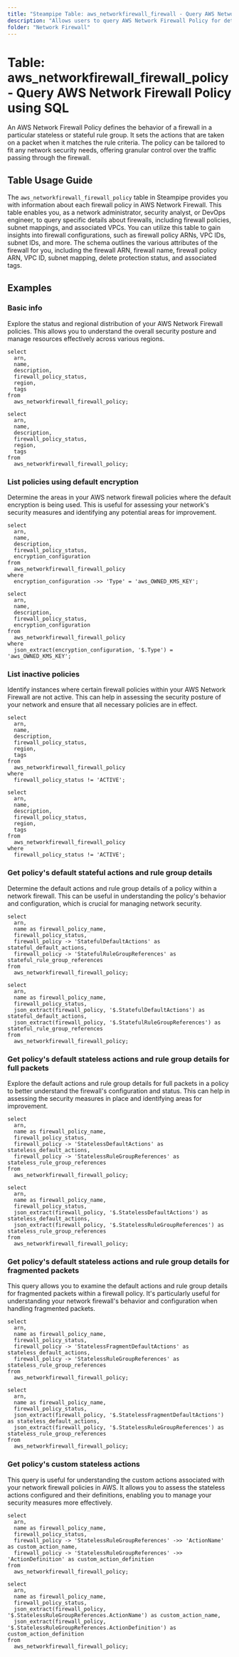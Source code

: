 ```yaml
---
title: "Steampipe Table: aws_networkfirewall_firewall - Query AWS Network Firewall Policy using SQL"
description: "Allows users to query AWS Network Firewall Policy for detailed information about each firewall's properties and settings."
folder: "Network Firewall"
---
```


# Table: aws_networkfirewall_firewall_policy - Query AWS Network Firewall Policy using SQL

An AWS Network Firewall Policy defines the behavior of a firewall in a particular stateless or stateful rule group. It sets the actions that are taken on a packet when it matches the rule criteria. The policy can be tailored to fit any network security needs, offering granular control over the traffic passing through the firewall.

## Table Usage Guide

The `aws_networkfirewall_firewall_policy` table in Steampipe provides you with information about each firewall policy in AWS Network Firewall. This table enables you, as a network administrator, security analyst, or DevOps engineer, to query specific details about firewalls, including firewall policies, subnet mappings, and associated VPCs. You can utilize this table to gain insights into firewall configurations, such as firewall policy ARNs, VPC IDs, subnet IDs, and more. The schema outlines the various attributes of the firewall for you, including the firewall ARN, firewall name, firewall policy ARN, VPC ID, subnet mapping, delete protection status, and associated tags.

## Examples

### Basic info
Explore the status and regional distribution of your AWS Network Firewall policies. This allows you to understand the overall security posture and manage resources effectively across various regions.

```sql+postgres
select
  arn,
  name,
  description,
  firewall_policy_status,
  region,
  tags
from
  aws_networkfirewall_firewall_policy;
```

```sql+sqlite
select
  arn,
  name,
  description,
  firewall_policy_status,
  region,
  tags
from
  aws_networkfirewall_firewall_policy;
```

### List policies using default encryption
Determine the areas in your AWS network firewall policies where the default encryption is being used. This is useful for assessing your network's security measures and identifying any potential areas for improvement.

```sql+postgres
select
  arn,
  name,
  description,
  firewall_policy_status,
  encryption_configuration
from
  aws_networkfirewall_firewall_policy
where 
  encryption_configuration ->> 'Type' = 'aws_OWNED_KMS_KEY';
```

```sql+sqlite
select
  arn,
  name,
  description,
  firewall_policy_status,
  encryption_configuration
from
  aws_networkfirewall_firewall_policy
where 
  json_extract(encryption_configuration, '$.Type') = 'aws_OWNED_KMS_KEY';
```

### List inactive policies
Identify instances where certain firewall policies within your AWS Network Firewall are not active. This can help in assessing the security posture of your network and ensure that all necessary policies are in effect.

```sql+postgres
select
  arn,
  name,
  description,
  firewall_policy_status,
  region,
  tags
from
  aws_networkfirewall_firewall_policy
where
  firewall_policy_status != 'ACTIVE';
```

```sql+sqlite
select
  arn,
  name,
  description,
  firewall_policy_status,
  region,
  tags
from
  aws_networkfirewall_firewall_policy
where
  firewall_policy_status != 'ACTIVE';
```

### Get policy's default stateful actions and rule group details
Determine the default actions and rule group details of a policy within a network firewall. This can be useful in understanding the policy's behavior and configuration, which is crucial for managing network security.

```sql+postgres
select
  arn,
  name as firewall_policy_name,
  firewall_policy_status,
  firewall_policy -> 'StatefulDefaultActions' as stateful_default_actions,
  firewall_policy -> 'StatefulRuleGroupReferences' as stateful_rule_group_references
from
  aws_networkfirewall_firewall_policy;
```

```sql+sqlite
select
  arn,
  name as firewall_policy_name,
  firewall_policy_status,
  json_extract(firewall_policy, '$.StatefulDefaultActions') as stateful_default_actions,
  json_extract(firewall_policy, '$.StatefulRuleGroupReferences') as stateful_rule_group_references
from
  aws_networkfirewall_firewall_policy;
```

### Get policy's default stateless actions and rule group details for full packets
Explore the default actions and rule group details for full packets in a policy to better understand the firewall's configuration and status. This can help in assessing the security measures in place and identifying areas for improvement.

```sql+postgres
select
  arn,
  name as firewall_policy_name,
  firewall_policy_status,
  firewall_policy -> 'StatelessDefaultActions' as stateless_default_actions,
  firewall_policy -> 'StatelessRuleGroupReferences' as stateless_rule_group_references
from
  aws_networkfirewall_firewall_policy;
```

```sql+sqlite
select
  arn,
  name as firewall_policy_name,
  firewall_policy_status,
  json_extract(firewall_policy, '$.StatelessDefaultActions') as stateless_default_actions,
  json_extract(firewall_policy, '$.StatelessRuleGroupReferences') as stateless_rule_group_references
from
  aws_networkfirewall_firewall_policy;
```

### Get policy's default stateless actions and rule group details for fragmented packets
This query allows you to examine the default actions and rule group details for fragmented packets within a firewall policy. It's particularly useful for understanding your network firewall's behavior and configuration when handling fragmented packets.

```sql+postgres
select
  arn,
  name as firewall_policy_name,
  firewall_policy_status,
  firewall_policy -> 'StatelessFragmentDefaultActions' as stateless_default_actions,
  firewall_policy -> 'StatelessRuleGroupReferences' as stateless_rule_group_references
from
  aws_networkfirewall_firewall_policy;
```

```sql+sqlite
select
  arn,
  name as firewall_policy_name,
  firewall_policy_status,
  json_extract(firewall_policy, '$.StatelessFragmentDefaultActions') as stateless_default_actions,
  json_extract(firewall_policy, '$.StatelessRuleGroupReferences') as stateless_rule_group_references
from
  aws_networkfirewall_firewall_policy;
```

### Get policy's custom stateless actions
This query is useful for understanding the custom actions associated with your network firewall policies in AWS. It allows you to assess the stateless actions configured and their definitions, enabling you to manage your security measures more effectively.

```sql+postgres
select
  arn,
  name as firewall_policy_name,
  firewall_policy_status,
  firewall_policy -> 'StatelessRuleGroupReferences' ->> 'ActionName' as custom_action_name,
  firewall_policy -> 'StatelessRuleGroupReferences' ->> 'ActionDefinition' as custom_action_definition
from
  aws_networkfirewall_firewall_policy;
```

```sql+sqlite
select
  arn,
  name as firewall_policy_name,
  firewall_policy_status,
  json_extract(firewall_policy, '$.StatelessRuleGroupReferences.ActionName') as custom_action_name,
  json_extract(firewall_policy, '$.StatelessRuleGroupReferences.ActionDefinition') as custom_action_definition
from
  aws_networkfirewall_firewall_policy;
```